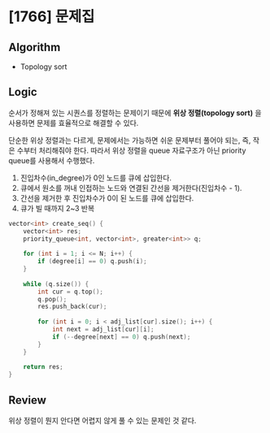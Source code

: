 # [1766] 문제집
## Algorithm
- Topology sort
## Logic
순서가 정해져 있는 시퀀스를 정렬하는 문제이기 때문에 **위상 정렬(topology sort)** 을 사용하면 문제를 효율적으로 해결할 수 있다.

단순한 위상 정렬과는 다르게, 문제에서는 가능하면 쉬운 문제부터 풀어야 되는, 즉, 작은 수부터 처리해줘야 한다.
따라서 위상 정렬을 queue 자료구조가 아닌 priority queue를 사용해서 수행했다.

1. 진입차수(in_degree)가 0인 노드를 큐에 삽입한다.
2. 큐에서 원소를 꺼내 인접하는 노드와 연결된 간선을 제거한다(진입차수 - 1).
3. 간선을 제거한 후 진입차수가 0이 된 노드를 큐에 삽입한다.
4. 큐가 빌 때까지 2~3 반복

```cpp
vector<int> create_seq() {
    vector<int> res;
    priority_queue<int, vector<int>, greater<int>> q;
    
    for (int i = 1; i <= N; i++) {
        if (degree[i] == 0) q.push(i);
    }
    
    while (q.size()) {
        int cur = q.top();
        q.pop();
        res.push_back(cur);
        
        for (int i = 0; i < adj_list[cur].size(); i++) {
            int next = adj_list[cur][i];
            if (--degree[next] == 0) q.push(next);
        }
    }
    
    return res;
}
```
## Review
위상 정렬이 뭔지 안다면 어렵지 않게 풀 수 있는 문제인 것 같다.

